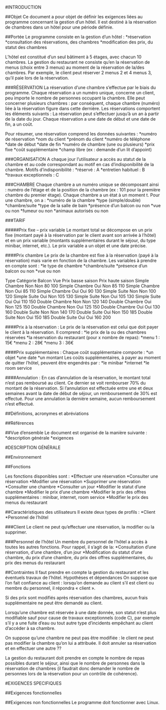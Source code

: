 #INTRODUCTION

##Objet 
Ce document a pour objet de définir les exigences liées au programme concernant la gestion d’un hôtel. 
Il est destiné à la réservation de chambres dans un hôtel pour une période définie.

##Portée
Le programme consiste en la gestion d’un hôtel : 
*réservation 
*consultation des réservations, des chambres 
*modification des prix, du statut des chambres

L’hôtel est constitué d’un seul bâtiment à 5 étages, avec chacun 10 chambres. 
La gestion du restaurant ne consiste qu’en la réservation de menus (choix entre 3 menus) au moment de la réservation de la/des chambres. Par exemple, le client peut réserver 2 menus 2 et 4 menus 3, qu’il paie lors de la réservation. 

###RÉSERVATION 
La réservation d’une chambre s’effectue par le biais du programme. Chaque réservation a un numéro unique, concerne un client, peu importe le nombre de personnes occupant la chambre. Elle peut concerner plusieurs chambres : par conséquent, chaque chambre (numéro) liée à la réservation figure dans cette dernière. Les réservations comportent les éléments suivants : 
La réservation peut s’effectuer jusqu’à un an à partir de la date du jour. 
Chaque réservation a une date de début et une date de fin, a un coût. 

Pour résumer, une réservation comprend les données suivantes : 
*numéro de réservation
*nom du client
*prénom du client
*numéro de téléphone
*date de début 
*date de fin
*numéro de chambre (une ou plusieurs)
*prix fixe
*coût supplémentaire
*champ libre (ex : demande d’un lit d’appoint)

###ORGANISATION 
A chaque jour l’utilisateur a accès au statut de la chambre et au code correspondant au motif en cas d’indisponibilité de la chambre. 
Motifs d’indisponibilité : 
*réservé : A
*entretien habituel : B
*travaux exceptionnels : C

###CHAMBRE 
Chaque chambre a un numéro unique se décomposant ainsi : numéro de l’étage et de la position de la chambre (ex : 101 pour la première chambre du premier étage). 
Chaque chambre a un état à un moment t. 
Pour une chambre, on a :
*numéro de la chambre
*type (simple/double)
*chambre/suite
*type de la salle de bain
*présence d’un balcon ou non
*vue ou non
*fumeur ou non
*animaux autorisés ou non

###TARIF 

#####Prix fixe – prix variable
Le montant total se décompose en un prix fixe (montant payé à la réservation par le client avant son arrivée à l’hôtel) et en un prix variable (montants supplémentaires durant le séjour, du type minibar, internet, etc.). Le prix variable a un objet et une date précise. 

####Prix chambre
Le prix de la chambre est fixe à la réservation (payé à la réservation) mais varie en fonction de la chambre. Les variables à prendre en compte sont : 
*le type de chambre
*chambre/suite
*présence d’un balcon ou non
*vue ou non

Type 	Catégorie 	Balcon 	Vue 	Prix basse saison	Prix haute saison
Simple	Chambre 	Non 	Non 	80	100
Simple	Chambre 	Oui	Non 	85	110
Simple	Chambre 	Non	Oui	85	110
Simple	Chambre 	Oui	Oui 	90	130
Simple	Suite 	Non 	Non 	100	120
Simple	Suite 	Oui	Non 	105	130
Simple	Suite 	Non	Oui	105	130
Simple	Suite 	Oui	Oui 	110	150
Double	Chambre 	Non 	Non 	120	140
Double	Chambre 	Oui	Non 	125	150
Double	Chambre 	Non	Oui	125	150
Double	Chambre 	Oui	Oui 	130	160
Double	Suite 	Non 	Non 	140	170
Double	Suite 	Oui	Non 	150	185
Double	Suite 	Non	Oui	150	185
Double	Suite 	Oui	Oui 	160	200


####Prix à la réservation : 
Le prix de la réservation est celui que doit payer le client à la réservation. Il comprend : 
*le prix de la ou des chambres réservées
*la réservation du restaurant (pour x nombre de repas):
	*menu 1 : 15€
	*menu 2 : 28€
	*menu 3 : 36€

####Prix supplémentaires : 
Chaque coût supplémentaire comporte : 
*un objet
*une date
*un montant
Les coûts supplémentaires, à payer au moment de quitter l’hôtel, peuvent être engendrés par : 
*le minibar
*internet
*le room service

####Annulation : 
En cas d’annulation de la réservation, le montant total n’est pas remboursé au client. Ce dernier se voit rembourser 70% du montant de la réservation. Si l’annulation est effectuée entre une et deux semaines avant la date de début de séjour, un remboursement de 30% est effectué. Pour une annulation la dernière semaine, aucun remboursement n’est effectué. 



##Définitions, acronymes et abréviations


##Références



##Vue d’ensemble
Le document est organisé de la manière suivante : 
*description générale
*exigences 

#DESCRIPTION GÉNÉRALE

##Environnement


##Fonctions

Les fonctions disponibles sont : 
*Effectuer une réservation
*Consulter une réservation
*Modifier une réservation
*Supprimer une réservation
*Consulter une chambre 
*Consulter un jour
*Modifier le statut d’une chambre
*Modifier le prix d’une chambre
*Modifier le prix des offres supplémentaires : minibar, internet, room service
*Modifier le prix des menus du restaurant

##Caractéristiques des utilisateurs
Il existe deux types de profils : 
*Client
*Personnel de l’hôtel

###Client
Le client ne peut qu’effectuer une réservation, la modifier ou la supprimer. 

###Personnel de l’hôtel
Un membre du personnel de l’hôtel a accès à toutes les autres fonctions. Pour rappel, il s’agit de la: 
*Consultation d’une réservation, d’une chambre, d’un jour
*Modification du statut d’une chambre, du prix d’une chambre, du prix des offres supplémentaires, du prix des menus du restaurant

##Contraintes
Il faut prendre en compte la gestion du restaurant et les éventuels travaux de l’hôtel. 
Hypothèses et dépendances
On suppose que l’on fait confiance au client : lorsqu’on demande au client s’il est client ou membre du personnel, il répondra « client ». 

Si des prix sont modifiés après réservation des chambres, aucun frais supplémentaire ne peut être demandé au client. 

Lorsqu’une chambre est réservée à une date donnée, son statut n’est plus modifiable sauf pour cause de travaux exceptionnels (code C), par exemple s’il y a une fuite d’eau ou tout autre type d’incidents empêchant au client d’accéder à sa chambre. 

On suppose qu’une chambre ne peut pas être modifiée : le client ne peut pas modifier la chambre qu’on lui a attribuée. Il doit annuler sa réservation et en effectuer une autre ?? 

La gestion du restaurant doit prendre en compte le nombre de repas possibles durant le séjour, ainsi que le nombre de personnes dans la réservation de chambres (il faudrait donc demander le nombre de personnes lors de la réservation pour un contrôle de cohérence). 

#EXIGENCES SPECIFIQUES

##Exigences fonctionnelles


##Exigences non fonctionnelles
Le programme doit fonctionner avec Linux. 

